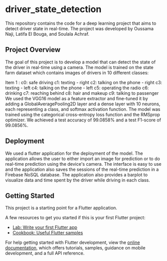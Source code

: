 # driver_state_detection

This repository contains the code for a deep learning project that aims to detect driver state in real-time. The project was developed by Oussama Naji, Latifa El Bouga, and Soulala Achraf.

## Project Overview

The goal of this project is to develop a model that can detect the state of the driver in real-time using a camera. The model is trained on the state farm dataset which contains images of drivers in 10 different classes:

Item 1 : c0: safe driving
c1: texting - right
c2: talking on the phone - right
c3: texting - left
c4: talking on the phone - left
c5: operating the radio
c6: drinking
c7: reaching behind
c8: hair and makeup
c9: talking to passenger
We used the VGG16 model as a feature extractor and fine-tuned it by adding a GlobalAveragePooling2D layer and a dense layer with 10 neurons, each representing a class, and softmax activation function. The model was trained using the categorical cross-entropy loss function and the RMSprop optimizer. We achieved a test accuracy of 99.0858% and a test F1-score of 99.0856%.

## Deployment

We used a flutter application for the deployment of the model. The application allows the user to either import an image for prediction or to do real-time prediction using the device's camera. The interface is easy to use and the application also saves the sessions of the real-time prediction in a Firebase NoSQL database. The application also provides a barplot to visualize data and time spent by the driver while driving in each class.

## Getting Started

This project is a starting point for a Flutter application.

A few resources to get you started if this is your first Flutter project:

- [Lab: Write your first Flutter app](https://docs.flutter.dev/get-started/codelab)
- [Cookbook: Useful Flutter samples](https://docs.flutter.dev/cookbook)

For help getting started with Flutter development, view the
[online documentation](https://docs.flutter.dev/), which offers tutorials,
samples, guidance on mobile development, and a full API reference.
